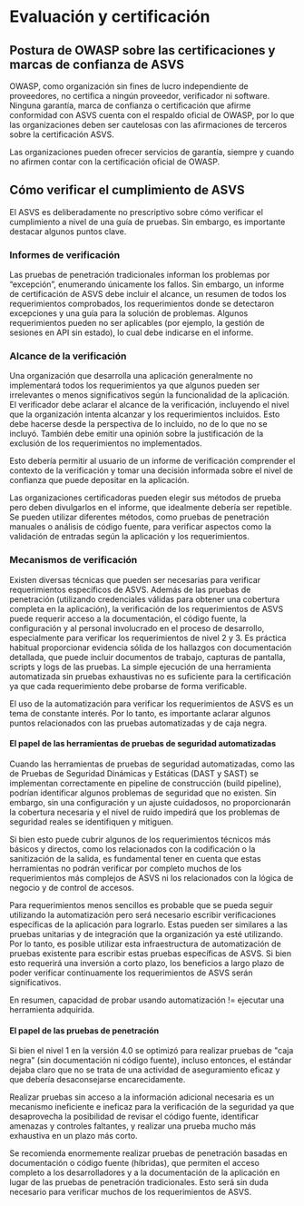 # Evaluación y certificación

## Postura de OWASP sobre las certificaciones y marcas de confianza de ASVS

OWASP, como organización sin fines de lucro independiente de proveedores, no certifica a ningún proveedor, verificador ni software. Ninguna garantía, marca de confianza o certificación que afirme conformidad con ASVS cuenta con el respaldo oficial de OWASP, por lo que las organizaciones deben ser cautelosas con las afirmaciones de terceros sobre la certificación ASVS.

Las organizaciones pueden ofrecer servicios de garantía, siempre y cuando no afirmen contar con la certificación oficial de OWASP.

## Cómo verificar el cumplimiento de ASVS

El ASVS es deliberadamente no prescriptivo sobre cómo verificar el cumplimiento a nivel de una guía de pruebas. Sin embargo, es importante destacar algunos puntos clave.

### Informes de verificación

Las pruebas de penetración tradicionales informan los problemas por “excepción”, enumerando únicamente los fallos. Sin embargo, un informe de certificación de ASVS debe incluir el alcance, un resumen de todos los requerimientos comprobados, los requerimientos donde se detectaron excepciones y una guía para la solución de problemas. Algunos requerimientos pueden no ser aplicables (por ejemplo, la gestión de sesiones en API sin estado), lo cual debe indicarse en el informe.

### Alcance de la verificación

Una organización que desarrolla una aplicación generalmente no implementará todos los requerimientos ya que algunos pueden ser irrelevantes o menos significativos según la funcionalidad de la aplicación. El verificador debe aclarar el alcance de la verificación, incluyendo el nivel que la organización intenta alcanzar y los requerimientos incluidos. Esto debe hacerse desde la perspectiva de lo incluido, no de lo que no se incluyó. También debe emitir una opinión sobre la justificación de la exclusión de los requerimientos no implementados.

Esto debería permitir al usuario de un informe de verificación comprender el contexto de la verificación y tomar una decisión informada sobre el nivel de confianza que puede depositar en la aplicación.

Las organizaciones certificadoras pueden elegir sus métodos de prueba pero deben divulgarlos en el informe, que idealmente debería ser repetible. Se pueden utilizar diferentes métodos, como pruebas de penetración manuales o análisis de código fuente, para verificar aspectos como la validación de entradas según la aplicación y los requerimientos.

### Mecanismos de verificación

Existen diversas técnicas que pueden ser necesarias para verificar requerimientos específicos de ASVS. Además de las pruebas de penetración (utilizando credenciales válidas para obtener una cobertura completa en la aplicación), la verificación de los requerimientos de ASVS puede requerir acceso a la documentación, el código fuente, la configuración y al personal involucrado en el proceso de desarrollo, especialmente para verificar los requerimientos de nivel 2 y 3. Es práctica habitual proporcionar evidencia sólida de los hallazgos con documentación detallada, que puede incluir documentos de trabajo, capturas de pantalla, scripts y logs de las pruebas. La simple ejecución de una herramienta automatizada sin pruebas exhaustivas no es suficiente para la certificación ya que cada requerimiento debe probarse de forma verificable.

El uso de la automatización para verificar los requerimientos de ASVS es un tema de constante interés. Por lo tanto, es importante aclarar algunos puntos relacionados con las pruebas automatizadas y de caja negra.

#### El papel de las herramientas de pruebas de seguridad automatizadas

Cuando las herramientas de pruebas de seguridad automatizadas, como las de Pruebas de Seguridad Dinámicas y Estáticas (DAST y SAST) se implementan correctamente en pipeline de construcción (build pipeline), podrían identificar algunos problemas de seguridad que no existen. Sin embargo, sin una configuración y un ajuste cuidadosos, no proporcionarán la cobertura necesaria y el nivel de ruido impedirá que los problemas de seguridad reales se identifiquen y mitiguen.

Si bien esto puede cubrir algunos de los requerimientos técnicos más básicos y directos, como los relacionados con la codificación o la sanitización de la salida, es fundamental tener en cuenta que estas herramientas no podrán verificar por completo muchos de los requerimientos más complejos de ASVS ni los relacionados con la lógica de negocio y de control de accesos.

Para requerimientos menos sencillos es probable que se pueda seguir utilizando la automatización pero será necesario escribir verificaciones específicas de la aplicación para lograrlo. Estas pueden ser similares a las pruebas unitarias y de integración que la organización ya esté utilizando. Por lo tanto, es posible utilizar esta infraestructura de automatización de pruebas existente para escribir estas pruebas específicas de ASVS. Si bien esto requerirá una inversión a corto plazo, los beneficios a largo plazo de poder verificar continuamente los requerimientos de ASVS serán significativos.

En resumen, capacidad de probar usando automatización != ejecutar una herramienta adquirida. 

#### El papel de las pruebas de penetración

Si bien el nivel 1 en la versión 4.0 se optimizó para realizar pruebas de "caja negra" (sin documentación ni código fuente), incluso entonces, el estándar dejaba claro que no se trata de una actividad de aseguramiento eficaz y que debería desaconsejarse encarecidamente.

Realizar pruebas sin acceso a la información adicional necesaria es un mecanismo ineficiente e ineficaz para la verificación de la seguridad ya que desaprovecha la posibilidad de revisar el código fuente, identificar amenazas y controles faltantes, y realizar una prueba mucho más exhaustiva en un plazo más corto.

Se recomienda enormemente realizar pruebas de penetración basadas en documentación o código fuente (híbridas), que permiten el acceso completo a los desarrolladores y a la documentación de la aplicación en lugar de las pruebas de penetración tradicionales. Esto será sin duda necesario para verificar muchos de los requerimientos de ASVS.
